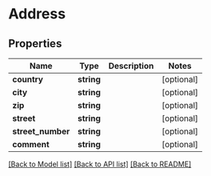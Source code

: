 # Address

## Properties
Name | Type | Description | Notes
------------ | ------------- | ------------- | -------------
**country** | **string** |  | [optional] 
**city** | **string** |  | [optional] 
**zip** | **string** |  | [optional] 
**street** | **string** |  | [optional] 
**street_number** | **string** |  | [optional] 
**comment** | **string** |  | [optional] 

[[Back to Model list]](../../README.md#documentation-for-models) [[Back to API list]](../../README.md#documentation-for-api-endpoints) [[Back to README]](../../README.md)

